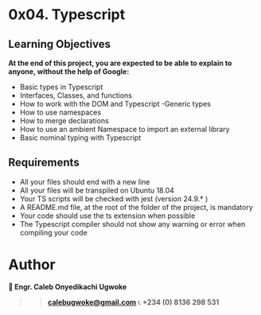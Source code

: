 # 0x04. Typescript

## Learning Objectives
**At the end of this project, you are expected to be able to explain to anyone, without the help of Google:**
- Basic types in Typescript
- Interfaces, Classes, and functions
- How to work with the DOM and Typescript
-Generic types
- How to use namespaces
- How to merge declarations
- How to use an ambient Namespace to import an external library
- Basic nominal typing with Typescript

## Requirements
- All your files should end with a new line
- All your files will be transpiled on Ubuntu 18.04
- Your TS scripts will be checked with jest (version 24.9.* )
- A README.md file, at the root of the folder of the project, is mandatory
- Your code should use the ts extension when possible
- The Typescript compiler should not show any warning or error when compiling your code

# Author 
**👤 Engr. Caleb Onyedikachi Ugwoke**
>> **calebugwoke@gmail.com**
📞 **+234 (0) 8136 298 531**
